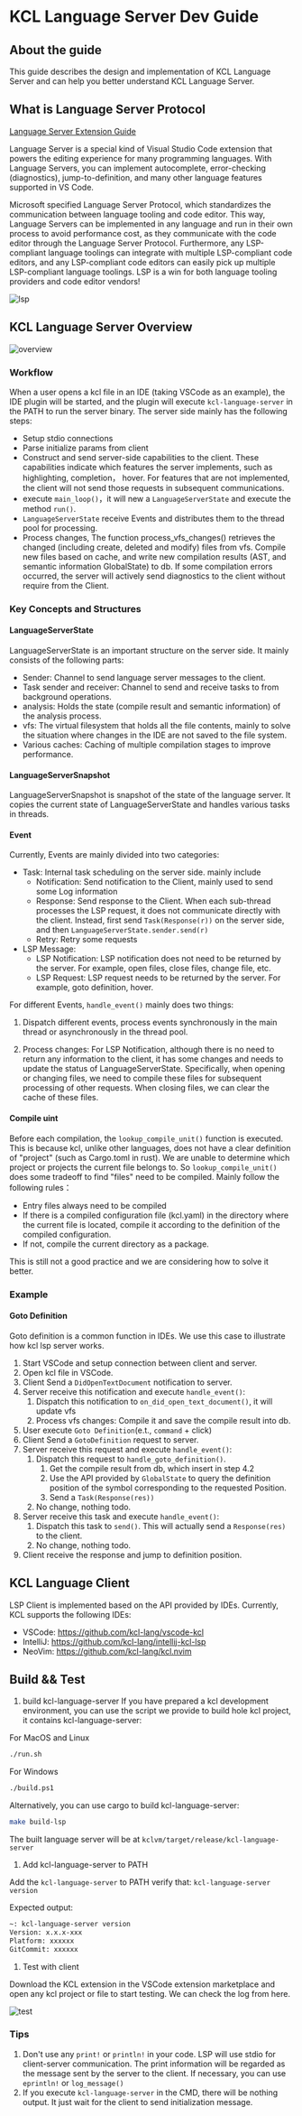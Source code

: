# KCL Language Server Dev Guide

## About the guide

This guide describes the design and implementation of KCL Language Server and can help you better understand KCL Language Server.

## What is Language Server Protocol

[Language Server Extension Guide](https://code.visualstudio.com/api/language-extensions/language-server-extension-guide)

Language Server is a special kind of Visual Studio Code extension that powers the editing experience for many programming languages. With Language Servers, you can implement autocomplete, error-checking (diagnostics), jump-to-definition, and many other language features supported in VS Code.

Microsoft specified Language Server Protocol, which standardizes the communication between language tooling and code editor. This way, Language Servers can be implemented in any language and run in their own process to avoid performance cost, as they communicate with the code editor through the Language Server Protocol. Furthermore, any LSP-compliant language toolings can integrate with multiple LSP-compliant code editors, and any LSP-compliant code editors can easily pick up multiple LSP-compliant language toolings. LSP is a win for both language tooling providers and code editor vendors!

![lsp](../image/lsp.png)

## KCL Language Server Overview

![overview](../image/overview.png)

### Workflow

When a user opens a kcl file in an IDE (taking VSCode as an example), the IDE plugin will be started, and the plugin will execute `kcl-language-server` in the PATH to run the server binary.
The server side mainly has the following steps:

+ Setup stdio connections
+ Parse initialize params from client
+ Construct and send server-side capabilities to the client. These capabilities indicate which features the server implements, such as highlighting, completion， hover. For features that are not implemented, the client will not send those requests in subsequent communications.
+ execute `main_loop()`，it will new a `LanguageServerState`  and execute the method `run()`.
+ `LanguageServerState` receive Events and distributes them to the thread pool for processing.
+ Process changes, The function process_vfs_changes() retrieves the changed (including create, deleted and modify) files from vfs. Compile new files based on cache, and write new compilation results (AST, and semantic information GlobalState) to db. If some compilation errors occurred, the server will actively send diagnostics to the client without require from the Client.

### Key Concepts and Structures

#### LanguageServerState

LanguageServerState is an important structure on the server side. It mainly consists of the following parts:

+ Sender:  Channel to send language server messages to the client.
+ Task sender and receiver:  Channel to send and receive tasks to from background operations.
+ analysis: Holds the state (compile result and semantic information) of the analysis process.
+ vfs: The virtual filesystem that holds all the file contents, mainly to solve the situation where changes in the IDE are not saved to the file system.
+ Various caches: Caching of multiple compilation stages to improve performance.

#### LanguageServerSnapshot

LanguageServerSnapshot is snapshot of the state of the language server. It copies the current state of LanguageServerState and handles various tasks in threads.

#### Event

Currently, Events are mainly divided into two categories:

+ Task: Internal task scheduling on the server side. mainly include
  + Notification: Send notification to the Client, mainly used to send some Log information
  + Response: Send response to the Client. When each sub-thread processes the LSP request, it does not communicate directly with the client. Instead, first send `Task(Response(r))` on the server side, and then `LanguageServerState.sender.send(r)`
  + Retry: Retry some requests
+ LSP Message:
  + LSP Notification: LSP notification does not need to be returned by the server. For example, open files, close files, change file, etc.
  + LSP Request: LSP request needs to be returned by the server. For example, goto definition, hover.

For different Events, `handle_event()` mainly does two things:

1. Dispatch different events, process events synchronously in the main thread or asynchronously in the thread pool.

2. Process changes: For LSP Notification, although there is no need to return any information to the client, it has some changes and needs to update the status of LanguageServerState. Specifically, when opening or changing files, we need to compile these files for subsequent processing of other requests. When closing files, we can clear the cache of these files.

#### Compile uint

Before each compilation, the `lookup_compile_unit()` function is executed. This is because kcl, unlike other languages, does not have a clear definition of "project" (such as Cargo.toml in rust). We are unable to determine which project or projects the current file belongs to. So `lookup_compile_unit()` does some tradeoff to find "files" need to be compiled. Mainly follow the following rules：

+ Entry files always need to be compiled
+ If there is a compiled configuration file (kcl.yaml) in the directory where the current file is located, compile it according to the definition of the compiled configuration.
+ If not, compile the current directory as a package.

This is still not a good practice and we are considering how to solve it better.

### Example

#### Goto Definition

Goto definition is a common function in IDEs. We use this case to illustrate how kcl lsp server works.

1. Start VSCode and setup connection between client and server.
2. Open kcl file in VSCode.
3. Client Send a `DidOpenTextDocument` notification to server.
4. Server receive this notification and execute `handle_event()`:
   1. Dispatch this notification to `on_did_open_text_document()`, it will update vfs
   2. Process vfs changes: Compile it and save the compile result into db.
5. User execute `Goto Definition`(e.t., `command` + click)
6. Client Send a `GotoDefinition` request to server.
7. Server receive this request and execute `handle_event()`:
   1. Dispatch this request to `handle_goto_definition()`.
      1. Get the compile result from db, which insert in step 4.2
      2. Use the API provided by `GlobalState` to query the definition position of the symbol corresponding to the requested Position.
      3. Send a `Task(Response(res))`
   2. No change, nothing todo.
8. Server receive this task and execute `handle_event()`:
   1. Dispatch this task to `send()`. This will actually send a `Response(res)` to the client.
   2. No change, nothing todo.
9. Client receive the response and jump to definition position.

## KCL Language Client

LSP Client is implemented based on the API provided by IDEs. Currently, KCL supports the following IDEs:

+ VSCode:  <https://github.com/kcl-lang/vscode-kcl>
+ IntelliJ:  <https://github.com/kcl-lang/intellij-kcl-lsp>
+ NeoVim: <https://github.com/kcl-lang/kcl.nvim>

## Build && Test

1. build kcl-language-server
If you have prepared a kcl development environment, you can use the script we provide to build hole kcl project, it contains kcl-language-server:

For MacOS and Linux

```bash
./run.sh
```

For Windows

```bash
./build.ps1
```

Alternatively, you can use cargo to build kcl-language-server:

```bash
make build-lsp
```

The built language server will be at `kclvm/target/release/kcl-language-server`

1. Add kcl-language-server to PATH

Add the `kcl-language-server` to PATH verify that:
`kcl-language-server version`

Expected output:

```bash
~: kcl-language-server version
Version: x.x.x-xxx
Platform: xxxxxx
GitCommit: xxxxxx
```

1. Test with client

Download the KCL extension in the VSCode extension marketplace and open any kcl project or file to start testing. We can check the log from here.

![test](../image/test.png)

### Tips

1. Don't use any `print!` or `println!` in your code. LSP will use stdio for client-server communication. The print information will be regarded as the message sent by the server to the client. If necessary, you can use `eprintln!` or `log_message()`
2. If you execute `kcl-language-server` in the CMD, there will be nothing output. It just wait for the client to send initialization message.
